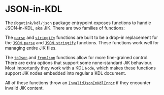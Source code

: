 # JSON-in-KDL

The `@bgotink/kdl/json` package entrypoint exposes functions to handle JSON-in-KDL, aka JiK.
There are two families of functions:

The [`parse`](./reference/json/index.md#parse) and [`stringify`](./reference/json/index.md#stringify) functions are built to be a drop-in replacement for the [`JSON.parse`](https://developer.mozilla.org/en-US/docs/Web/JavaScript/Reference/Global_Objects/JSON/parse) and [`JSON.stringify`](https://developer.mozilla.org/en-US/docs/Web/JavaScript/Reference/Global_Objects/JSON/stringify) functions.
These functions work well for managing entire JiK files.

The [`toJson`](./reference/json/index.md#tojson) and [`fromJson`](./reference/json/index.md#fromjson) functions allow for more fine-grained control.
There are extra options that support some none-standard JiK behaviour.
Most importantly they work with a KDL `Node`, which makes these functions support JiK nodes embedded into regular a KDL document.

All of these functions throw an [`InvalidJsonInKdlError`](./reference/json/classes/InvalidJsonInKdlError.md) if they encounter invalid JiK content.
